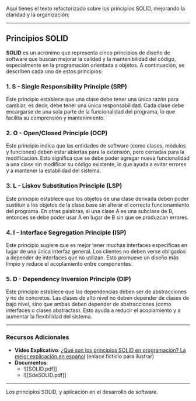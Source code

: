 
Aquí tienes el texto refactorizado sobre los principios SOLID, mejorando la claridad y la organización:

---

## Principios SOLID

**SOLID** es un acrónimo que representa cinco principios de diseño de software que buscan mejorar la calidad y la mantenibilidad del código, especialmente en la programación orientada a objetos. A continuación, se describen cada uno de estos principios:

### 1. S - Single Responsibility Principle (SRP)
Este principio establece que una clase debe tener una única razón para cambiar, es decir, debe tener una única responsabilidad. Cada clase debe encargarse de una sola parte de la funcionalidad del programa, lo que facilita su comprensión y mantenimiento.

### 2. O - Open/Closed Principle (OCP)
Este principio indica que las entidades de software (como clases, módulos y funciones) deben estar abiertas para la extensión, pero cerradas para la modificación. Esto significa que se debe poder agregar nueva funcionalidad a una clase sin modificar su código existente, lo que ayuda a evitar errores y a mantener la estabilidad del sistema.

### 3. L - Liskov Substitution Principle (LSP)
Este principio establece que los objetos de una clase derivada deben poder sustituir a los objetos de la clase base sin alterar el correcto funcionamiento del programa. En otras palabras, si una clase A es una subclase de B, entonces se debe poder usar A en lugar de B sin que se produzcan errores.

### 4. I - Interface Segregation Principle (ISP)
Este principio sugiere que es mejor tener muchas interfaces específicas en lugar de una única interfaz general. Los clientes no deben verse obligados a depender de interfaces que no utilizan. Esto promueve un diseño más limpio y reduce el acoplamiento entre componentes.

### 5. D - Dependency Inversion Principle (DIP)
Este principio establece que las dependencias deben ser de abstracciones y no de concretos. Las clases de alto nivel no deben depender de clases de bajo nivel, sino que ambas deben depender de abstracciones (como interfaces o clases abstractas). Esto ayuda a reducir el acoplamiento y a aumentar la flexibilidad del sistema.

---

### Recursos Adicionales

- **Video Explicativo**: [¿Qué son los principios SOLID en programación? La mejor explicación en español](https://www.youtube.com/watch?v=ejemplo) (enlace ficticio para ilustrar)
- **Documentos**: 
  - ![[SOLID.pdf]]
  - ![[SdeSOLID.pdf]]

---

 Los principios SOLID, y aplicación en el desarrollo de software.
